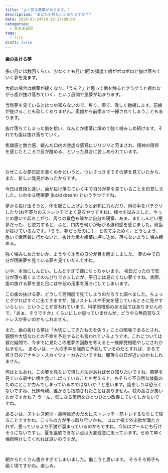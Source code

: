 ```yaml
---
title: "よく見る悪夢があります。"
description: "あなたも見たことありますか？"
date: 2020-07-24T10:19:23+09:00
categories:
  - 気まま日記
tags:
  - life
draft: false
---
```


#### 歯の抜ける夢

多い月には数回くらい、少なくとも月に1回の頻度で歯がボロボロと抜け落ちていく夢を見ます。

<!--more-->

大抵の場合は歯茎が緩くなり、「うん？」と思って歯を触るとグラグラと揺れながら歯が抜け落ちていく、という展開で悪夢が始まります。

当然夢を見ているとはつゆ知らないので、焦り、慌て、激しく動揺します。前歯が抜けることも珍しくありません。奥歯から前歯まで一掃されてしまうこともあります。

抜け落ちてしまった歯を拾い、なんとか歯茎に填めて強く噛みしめ続けます。それでも歯は抜け落ちていく。

焦燥感と無力感、緩んだ口内の空虚な感覚にジリジリと苛まされ、精神の限界を感じたところで目が醒める、といった具合に苦しめられています。

<br>

なぜこんな夢日記を書くのかというと、ついさっきまでその夢を見ていたから、また、新しい発見があったからです。

今日は普段と違い、歯が抜け落ちていく中で自分が夢を見ていることを自覚しました。いわゆる明晰夢 (lucid dream) というやつですね。

夢から抜け出そうと、体を起こし上げようと必死に力んだり、両の手をパチクリしたり(お年寄りのストレッチでよく見るやつですね)、様々を試みました。やっとの思いで起き上がり、周りの景色も確かに自分の寝室、あぁ、またしんどい悪夢だった、と脱力すると、ふと、口内を何かが転がる違和感を感じました。前歯が抜けているんです。「うそ、夢だったのに！」と慌てふためく。どうしよう、急いで歯医者に行かないと。抜けた歯を歯茎に押し込め、落ちないように噛み締める。

強く噛みしめたせいか、ようやく本当の自分が目を醒ましました。
夢の中で自分が明晰夢を見ている夢を見ていたんですね。

いや、本当にしんどい。しんどすぎて嫌になっちゃいます。
祝日だったので気分が落ち着くまでのんびりできましたが、平日には見たくない夢ですね。実際、歯の抜ける夢を見た日には午前の用事を蔑ろにしてしまいます。

この歯の抜ける夢、どうして高頻度で見てしまうのだろうと調べました。ちょっとググればすぐに出てきますが、強いストレスや不安を感じているときに見やすいらしい、ということが言われています。科学的根拠のある話ではありませんので、「あぁ、そうですか」くらいにしか思っていませんが、どうやら無自覚なストレスが多いのかもしれません。

また、歯の抜ける夢は「大切にしてきたものを失う」ことの暗喩であるとされ、親類や大切なひとの不幸を予兆するとも言われているようです。これについては甚だ疑問で、今までに見たこの悪夢の回数を考えると一族郎党根絶やしにされかねません。
あるいは、一人の不幸を強烈に予兆しているのだとすれば、まるで若き日のアナキン・スカイウォーカみたいですね。闇落ちの日が近いのかもしれません。

何はともあれ、この夢を見ないで済む方法があればぜひ知りたいですね。悪夢を見ている最中に歯を食いしばっていることを考えると、おそらく不自然な体勢のためにどこか力んでしまっているのではないか？と思います。歯ぎしりは恐らくないですね、兄妹母親、誰からも指摘されたことはありません。枕の高さが悪いとかですかね？
うーん、気になる箇所をひとつひとつ改善していくしかないですね。

あるいは、ストレス解消・熟睡推進のためにストレッチ・筋トレするなりして寝ることですかね。こっちの方が手っ取り早いかも。
コロナ禍で外出欲が満たされず、思っているより不満が溜まっているのかもですね。今年はプールにも行けそうにないですし、夏を謳歌できない点は大変残念に思っています。せめて早く梅雨明けしてくれれば良いのですが。

<br>

朝からたくさん書きすぎてしまいました。働こうと思います。
そろそろ椅子も届く頃ですかね。楽しみ。
